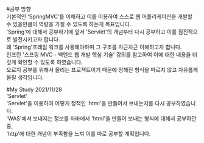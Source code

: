 #공부 방향  
기본적인 'SpringMVC'를 이해하고 이를 이용하여 스스로 웹 어플리케이션을 개발할 수 있을만큼의 역량을 가질 수 있도록 하는게 목표입니다.  
'Spring'에 대해서 공부하기에 앞서 'Servlet'의 개념부터 다시 공부하고 이를 점진적으로 발전시키고자 합니다.  
왜 'Spring'프레임 워크를 사용해야하며 그 구조를 차근차근 이해하고자 합니다.  
인프런 '스프링 MVC - 백엔드 웹 개발 핵심 기술' 강의를 참고하여 이에 대한 내용을 더 깊게 확인할 수 있도록 하였습니다.  
오로지 공부를 위해서 올리는 프로젝트이기 때문에 정해진 형식을 따르지 않고 자유롭게 올릴 생각입니다.  

#My Study
2021/11/28  
'Servlet'  
'Servlet'을 이용하여 어떻게 정적인 'html'을 만들어서 보내는지를 다시 공부하였습니다.  
'WAS'에서 보내지는 정보를 자바에서 'html'을 만들어 보내는 형식에 대해서 공부하던 중,  
'http'에 대한 개념이 부족함을 느껴 이를 따로 공부할 계획입니다. 

